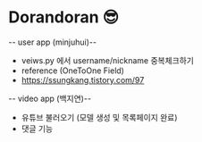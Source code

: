 # Dorandoran 😎

-- user app (minjuhui)--
* veiws.py 에서 username/nickname 중복체크하기 
* reference (OneToOne Field)
* https://ssungkang.tistory.com/97 

-- video app (백지연)--
* 유튜브 불러오기 (모델 생성 및 목록페이지 완료)
* 댓글 기능
